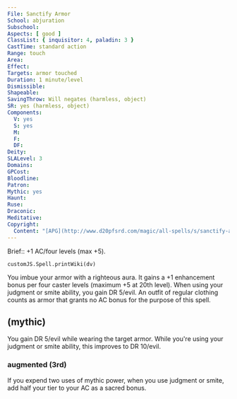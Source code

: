 ```yaml
---
File: Sanctify Armor
School: abjuration
Subschool: 
Aspects: [ good ]
ClassList: { inquisitor: 4, paladin: 3 }
CastTime: standard action
Range: touch
Area: 
Effect: 
Targets: armor touched
Duration: 1 minute/level
Dismissible: 
Shapeable: 
SavingThrow: Will negates (harmless, object)
SR: yes (harmless, object)
Components:
  V: yes
  S: yes
  M: 
  F: 
  DF: 
Deity: 
SLALevel: 3
Domains: 
GPCost: 
Bloodline: 
Patron: 
Mythic: yes
Haunt: 
Ruse: 
Draconic: 
Meditative: 
Copyright:
  Content: "[APG](http://www.d20pfsrd.com/magic/all-spells/s/sanctify-armor)"
---
```

Brief:: +1 AC/four levels (max +5).

```dataviewjs
customJS.Spell.printWiki(dv)
```

You imbue your armor with a righteous aura. It gains a +1 enhancement bonus per four caster levels (maximum +5 at 20th level). When using your judgment or smite ability, you gain DR 5/evil.  An outfit of regular clothing counts as armor that grants no AC bonus for the purpose of this spell.


## (mythic)

You gain DR 5/evil while wearing the target armor. While you're using your judgment or smite ability, this improves to DR 10/evil.


### augmented (3rd)

If you expend two uses of mythic power, when you use judgment or smite, add half your tier to your AC as a sacred bonus.
